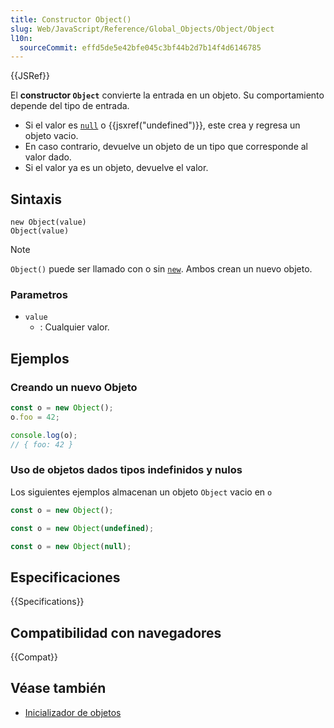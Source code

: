 ```yaml
---
title: Constructor Object()
slug: Web/JavaScript/Reference/Global_Objects/Object/Object
l10n:
  sourceCommit: effd5de5e42bfe045c3bf44b2d7b14f4d6146785
---
```


{{JSRef}}

El **constructor `Object`** convierte la entrada en un objeto. Su comportamiento depende del tipo de entrada.

- Si el valor es [`null`](/es/docs/Web/JavaScript/Reference/Operators/null) o {{jsxref("undefined")}}, este crea y regresa un objeto vacio.
- En caso contrario, devuelve un objeto de un tipo que corresponde al valor dado.
- Si el valor ya es un objeto, devuelve el valor.

## Sintaxis

```js-nolint
new Object(value)
Object(value)
```

> [!NOTE]
> `Object()` puede ser llamado con o sin [`new`](/es/docs/Web/JavaScript/Reference/Operators/new). Ambos crean un nuevo objeto.

### Parametros

- `value`
  - : Cualquier valor.

## Ejemplos

### Creando un nuevo Objeto

```js
const o = new Object();
o.foo = 42;

console.log(o);
// { foo: 42 }
```

### Uso de objetos dados tipos indefinidos y nulos

Los siguientes ejemplos almacenan un objeto `Object` vacio en `o`

```js
const o = new Object();
```

```js
const o = new Object(undefined);
```

```js
const o = new Object(null);
```

## Especificaciones

{{Specifications}}

## Compatibilidad con navegadores

{{Compat}}

## Véase también

- [Inicializador de objetos](/es/docs/Web/JavaScript/Reference/Operators/Object_initializer)
